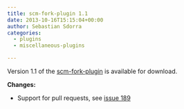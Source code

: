 ```yaml
---
title: scm-fork-plugin 1.1
date: 2013-10-16T15:15:04+00:00
author: Sebastian Sdorra
categories:
  - plugins
  - miscellaneous-plugins

---
```

Version 1.1 of the [scm-fork-plugin](https://bitbucket.org/sdorra/scm-fork-plugin) is available for download.

**Changes:**

- Support for pull requests, see [issue 189](https://github.com/scm-manager/scm-manager/issues/189)
